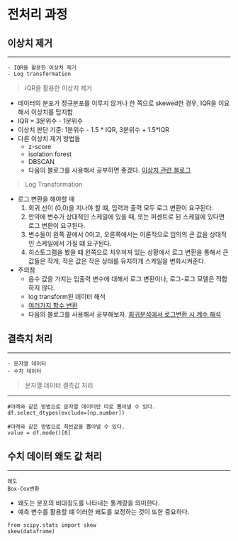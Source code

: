 # 전처리 과정 

## 이상치 제거
---
```
- IQR을 활용한 이상치 제거
- Log transformation
```

> IQR을 활용한 이상치 제거

- 데이터의 분포가 정규분포를 이루지 않거나 한 쪽으로 skewed한 경우, IQR을 이요해서 이상치를 탑지함
- IQR = 3분위수 - 1분위수
- 이상치 판단 기준: 1분위수 - 1.5 * IQR, 3분위수 + 1.5*IQR
- 다른 이상치 제거 방법들
    - z-score
    - isolation forest
    - DBSCAN 
    - 다음의 블로그를 사용해서 공부하면 좋겠다. [이상치 관련 블로그](https://claryk.tistory.com/5)

> Log Transformation

- 로그 변환을 해야할 때
    1. 회귀 선이 (0,0)을 지나야 할 떄, 입력과 출력 모두 로그 변환이 요구된다. 
    2. 만약에 변수가 상대적인 스케일에 있을 때, 또는 퍼센트로 된 스케일에 있다면 로그 변환이 요구된다. 
    3. 변수들이 왼쪽 끝에서 0이고, 오른쪽에서는 이론적으로 임의의 큰 값을 상대적인 스케일에서 가질 떄 요구된다. 
    4. 히스토그램을 봤을 떄 왼쪽으로 치우쳐져 있는 상황에서 로그 변환을 통해서 큰 값들은 작게, 작은 값은 작은 상태를 유지하게 스케일을 변화시켜준다. 
- 주의점
    - 음수 값을 가지는 입출력 변수에 대해서 로그 변환이나, 로그-로그 모델은 적합하지 않다. 
    - log transform된 데이터 해석
    - [여러가지 함수 변환](https://seeyapangpang.tistory.com/34)
    - 다음의 블로그를 사용해서 공부해보자. [회귀분석에서 로그변환 시 계수 해석](https://danbi-ncsoft.github.io/study/2018/08/07/logwithlevel.html)


## 결측치 처리
---
```
- 문자열 데이터
- 수치 데이터
```

> 문자열 데이터 결측값 처리
---
```
#아래와 같은 방법으로 문자열 데이터만 따로 뽑아낼 수 있다. 
df.select_dtypes(exclude=[np.number])

#아래와 같은 방법으로 최빈값을 뽑아낼 수 있다. 
value = df.mode()[0]
```

## 수치 데이터 왜도 값 처리
--- 
```
왜도
Box-Cox변환
```
- 왜도는 분포의 비대칭도를 나타내는 통계량을 의미한다. 
- 예측 변수를 활용할 떄 이러한 왜도를 보정하는 것이 또한 중요하다. 
```
from scipy.stats import skew
skew(dataframe)
```
